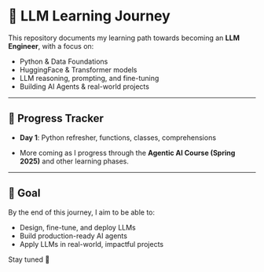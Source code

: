 # 🧠 LLM Learning Journey

This repository documents my learning path towards becoming an **LLM Engineer**, with a focus on:
- Python & Data Foundations
- HuggingFace & Transformer models
- LLM reasoning, prompting, and fine-tuning
- Building AI Agents & real-world projects

---

## 📅 Progress Tracker
- **Day 1**: Python refresher, functions, classes, comprehensions

- More coming as I progress through the **Agentic AI Course (Spring 2025)** and other learning phases.

---

## 🌱 Goal
By the end of this journey, I aim to be able to:
- Design, fine-tune, and deploy LLMs
- Build production-ready AI agents
- Apply LLMs in real-world, impactful projects

Stay tuned 🚀
